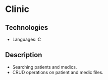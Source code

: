 # Clinic
## Technologies
- Languages: C
## Description
- Searching patients and medics.
- CRUD operations on patient and medic files.
  



